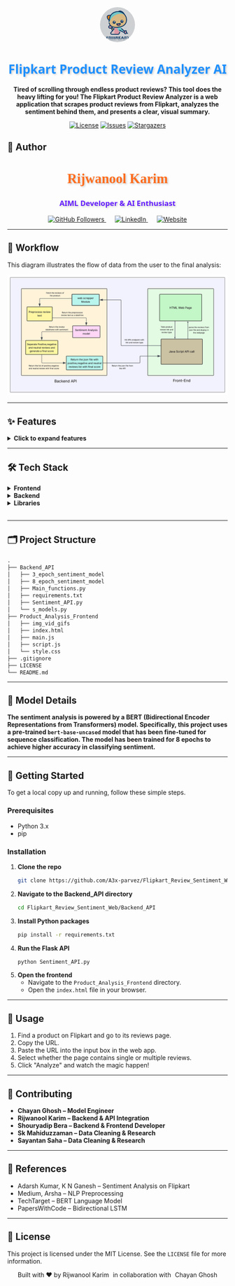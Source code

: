 <div align="center">
  <img src="https://github.com/a3x-parvez/flipkart_review_sentiment_web/raw/main/Product_Analysis_Frontend/img_vid_gifs/logo1.jpg" alt="Project Logo" width="80" style="border-radius:50%;"/>

  <h1 style="font-weight: 900; font-family: 'Segoe UI', Tahoma, Geneva, Verdana, sans-serif; color: #1e90ff; text-shadow: 2px 2px 4px rgba(0,0,0,0.2);">
    Flipkart Product Review Analyzer AI 
  </h1>
  <p>
    <strong>Tired of scrolling through endless product reviews? This tool does the heavy lifting for you! The Flipkart Product Review Analyzer is a web application that scrapes product reviews from Flipkart, analyzes the sentiment behind them, and presents a clear, visual summary.</strong>
  </p>

  <!-- Badges -->
  <p>
    <a href="https://github.com/a3x-parvez/flipkart_review_sentiment_web/blob/main/LICENSE"><img src="https://img.shields.io/github/license/a3x-parvez/flipkart_review_sentiment_web?style=for-the-badge" alt="License"></a>
    <a href="https://github.com/a3x-parvez/flipkart_review_sentiment_web/issues"><img src="https://img.shields.io/github/issues/a3x-parvez/flipkart_review_sentiment_web?style=for-the-badge" alt="Issues"></a>
    <a href="https://github.com/a3x-parvez/flipkart_review_sentiment_web/stargazers"><img src="https://img.shields.io/github/stars/a3x-parvez/flipkart_review_sentiment_web?style=for-the-badge" alt="Stargazers"></a>
  </p>
</div>

## 👤 Author
<!-- Add this in your HTML <head> to load the font -->
<link href="https://fonts.googleapis.com/css2?family=Pacifico&display=swap" rel="stylesheet">

<div align="center">
  <h2 style="font-family: 'Pacifico', cursive; font-size: 2.2em; color: #ff6d1eff; text-shadow: 2px 2px 4px rgba(0,0,0,0.2);">
  Rijwanool Karim
</h2>
  <p style ="font-weight: 900; font-family: 'Segoe UI', Tahoma, Geneva, Verdana, sans-serif; color: #651effff; text-shadow: 2px 2px 4px rgba(0,0,0,0.2); font-size: 1.2em">AIML Developer & AI Enthusiast</p>
  <p align="center" style="margin-top: 10px;">
  <a href="https://github.com/a3x-parvez" target="_blank" style="margin: 0 10px;">
    <img src="https://img.shields.io/github/followers/a3x-parvez?style=social&label=GitHub" alt="GitHub Followers" height="30"/>
  </a>
  <a href="https://www.linkedin.com/in/rijwanool-karim" target="_blank" style="margin: 0 10px;">
    <img src="https://img.shields.io/badge/LinkedIn-Connect-blue?style=social&logo=linkedin" alt="LinkedIn" height="30"/>
  </a>
  <a href="https://my-portfolio-2-alpha-sandy.vercel.app/" target="_blank" style="margin: 0 10px;">
    <img src="https://img.shields.io/badge/Website-Visit-orange?style=social&logo=google-chrome" alt="Website" height="30"/>
  </a>
</p>

</div>


---

## 🌊 Workflow

This diagram illustrates the flow of data from the user to the final analysis:

<div align="center">
<img src="Product_Analysis_Frontend/img_vid_gifs/sentiment_analysis_project_flow.jpeg" alt="Workflow Diagram" width="700"/>
</div>

---

## ✨ Features

<details>
  <summary><strong>Click to expand features</strong></summary>

- 🌐 **Real-time Web Scraping**: Fetches the latest reviews for any Flipkart product in real-time.
- 🧠 **Advanced Sentiment Analysis**: Utilizes a powerful, pre-trained BERT model to accurately classify reviews as **positive**, **negative**, or **neutral**.
- 💻 **Interactive Frontend**: A user-friendly interface to input product URLs and view the analysis.
- 📊 **Data Visualization**: Displays a **pie chart** for an at-a-glance understanding of the overall sentiment.
- 📂 **Categorized Reviews**: Neatly organizes comments into **positive**, **neutral**, and **negative** sections for easy reading.
- 🌙 **Dark Mode**: A sleek dark mode for comfortable viewing.
</details>

---

## 🛠️ Tech Stack

<details>
  <summary><strong>Frontend</strong></summary>

- **HTML**: Structure of the web pages
- **CSS**: Styling and layout
- **JavaScript**: Interactivity and dynamic content
</details>

<details>
  <summary><strong>Backend</strong></summary>

- **Python**: Core programming language
- **Flask**: Lightweight web framework
- **Gunicorn**: WSGI server for deploying Flask apps
</details>

<details>
  <summary><strong>Libraries</strong></summary>

- **BeautifulSoup4 & Requests**: Web scraping
- **Pandas**: Data manipulation and analysis
- **NLTK**: Natural language processing
- **TensorFlow & Transformers**: Sentiment analysis model (BERT-based)
</details>

<br>

---

## 🗂️ Project Structure

```
.
├── Backend_API
│   ├── 3_epoch_sentiment_model
│   ├── 8_epoch_sentiment_model
│   ├── Main_functions.py
│   ├── requirements.txt
│   ├── Sentiment_API.py
│   └── s_models.py
├── Product_Analysis_Frontend
│   ├── img_vid_gifs
│   ├── index.html
│   ├── main.js
│   ├── script.js
│   └── style.css
├── .gitignore
├── LICENSE
└── README.md
```

---

## 🤖 Model Details

**The sentiment analysis is powered by a BERT (Bidirectional Encoder Representations from Transformers) model. Specifically, this project uses a pre-trained `bert-base-uncased` model that has been fine-tuned for sequence classification. The model has been trained for 8 epochs to achieve higher accuracy in classifying sentiment.**

---

## 🏁 Getting Started

To get a local copy up and running, follow these simple steps.

### Prerequisites

- Python 3.x
- pip

### Installation

1.  **Clone the repo**
    ```sh
    git clone https://github.com/A3x-parvez/Flipkart_Review_Sentiment_Web.git
    ```
2.  **Navigate to the Backend_API directory**
    ```sh
    cd Flipkart_Review_Sentiment_Web/Backend_API
    ```
3.  **Install Python packages**
    ```sh
    pip install -r requirements.txt
    ```
4.  **Run the Flask API**
    ```sh
    python Sentiment_API.py
    ```
5.  **Open the frontend**
    - Navigate to the `Product_Analysis_Frontend` directory.
    - Open the `index.html` file in your browser.

---

## 🎈 Usage

1.  Find a product on Flipkart and go to its reviews page.
2.  Copy the URL.
3.  Paste the URL into the input box in the web app.
4.  Select whether the page contains single or multiple reviews.
5.  Click "Analyze" and watch the magic happen!

---

## 🤝 Contributing

 - **Chayan Ghosh – Model Engineer**
 - **Rijwanool Karim – Backend & API Integration**
 - **Shouryadip Bera – Backend & Frontend Developer**
 - **Sk Mahiduzzaman – Data Cleaning & Research**
 - **Sayantan Saha – Data Cleaning & Research**
   
---
## 🧩 References

- Adarsh Kumar, K N Ganesh – Sentiment Analysis on Flipkart
- Medium, Arsha – NLP Preprocessing
- TechTarget – BERT Language Model
- PapersWithCode – Bidirectional LSTM

---

## 📜 License

This project is licensed under the MIT License. See the `LICENSE` file for more information.


<div align="center">
  Built with ❤️ by Rijwanool Karim <span style="margin: 0 5px;">in collaboration with</span> Chayan Ghosh
</div>

